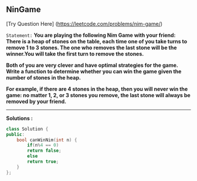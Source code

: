 ## NinGame
[Try Question Here] (https://leetcode.com/problems/nim-game/)

`Statement:` **You are playing the following Nim Game with your friend: There is a heap of stones on the table, each time 
one of you take turns to remove 1 to 3 stones. The one who removes the last stone will be the winner.You will take the 
first turn to remove the stones.**

**Both of you are very clever and have optimal strategies for the game. Write a function to determine whether you can win
the game given the number of stones in the heap.**

**For example, if there are 4 stones in the heap, then you will never win the game: no matter 1, 2, or 3 stones you remove,
the last stone will always be removed by your friend.**

---
**Solutions :**

``` c++
class Solution {
public:
    bool canWinNim(int n) {
        if(n%4 == 0)
        return false;
        else
        return true;
    }
};
```
